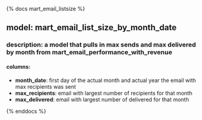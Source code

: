{% docs mart_email_listsize %}

## model: mart_email_list_size_by_month_date
### description: a model that pulls in max sends and max delivered by month from mart_email_performance_with_revenue
#### columns:
  - **month_date**: first day of the actual month and actual year the email with max recipients was sent
  - **max_recipients**: email with largest number of recipients for that month
  - **max_delivered**: email with largest number of delivered for that month

{% enddocs %}